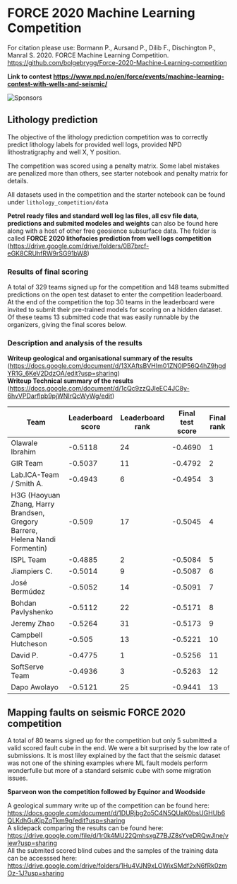 # FORCE 2020 Machine Learning Competition

For citation please use: Bormann P., Aursand P., Dilib F., Dischington P., Manral S. 2020. FORCE Machine Learning Competition. https://github.com/bolgebrygg/Force-2020-Machine-Learning-competition

**Link to contest https://www.npd.no/en/force/events/machine-learning-contest-with-wells-and-seismic/**

![Sponsors](https://github.com/bolgebrygg/Force-2020-Machine-Learning-competition/blob/master/bottom-sponsor-6.jpg)

## Lithology prediction

The objective of the lithology prediction competition was to correctly predict lithology labels for provided well logs, provided NPD lithostratigraphy and well X, Y position.

The competition was scored using a penalty matrix. Some label mistakes are penalized more than others, see starter notebook and penalty matrix for details.

All datasets used in the competition and the starter notebook can be found under `lithology_competition/data`

**Petrel ready files and standard well log las files, all csv file data, predictions and submited modeles and weights** can also be found here along with a host of other free geosience subsurface data. The folder is called **FORCE 2020 lithofacies prediction from well logs competition** (https://drive.google.com/drive/folders/0B7brcf-eGK8CRUhfRW9rSG91bW8) 

### Results of final scoring

A total of 329 teams signed up for the competition and 148 teams submitted predictions on the open test dataset to enter the competition leaderboard. At the end of the competition the top 30 teams in the leaderboard were invited to submit their pre-trained models for scoring on a hidden dataset. Of these teams 13 submitted code that was easily runnable by the organizers, giving the final scores below.  

### Description and analysis of the results
**Writeup geological and organisational summary of the results** (https://docs.google.com/document/d/13XAftsBVHIm01ZN0lP56Q4hZ9hgdYR1G_6KeV2DdzOA/edit?usp=sharing) <br/>
**Writeup Technical summary of the results** (https://docs.google.com/document/d/1cQc9zzQJIeEC4JC8y-6hvVPDarflpb9pjWNIrQcWyWg/edit)

| Team | Leaderboard score | Leaderboard rank | Final test score | Final rank |
|---|---|---|---|---|
| Olawale Ibrahim | -0.5118 | 24 | -0.4690 | 1 |
| GIR Team | -0.5037 | 11 | -0.4792 | 2 |
| Lab.ICA-Team / Smith A. | -0.4943 | 6 | -0.4954 | 3 |
| H3G (Haoyuan Zhang, Harry Brandsen, Gregory Barrere, Helena Nandi Formentin) | -0.509 | 17 | -0.5045 | 4 |
| ISPL Team | -0.4885 | 2 | -0.5084 | 5 |
| Jiampiers C. | -0.5014 | 9 | -0.5087 | 6 |
| José Bermúdez | -0.5052 | 14 | -0.5091 | 7 |
| Bohdan Pavlyshenko | -0.5112 | 22 | -0.5171 | 8 |
| Jeremy Zhao | -0.5264 | 31 | -0.5173 | 9 |
| Campbell Hutcheson | -0.505 | 13 | -0.5221 | 10 |
| David P. | -0.4775 | 1 | -0.5256 | 11 |
| SoftServe Team | -0.4936 | 3 | -0.5263 | 12 |
| Dapo Awolayo | -0.5121 | 25 | -0.9441 | 13 |


## Mapping faults on seismic FORCE 2020 competition

A total of 80 teams signed up for the competition but only 5 submitted a valid scored fault cube in the end. We were a bit surprised by the low rate of submissions. It is most liley explained by the fact that the seismic dataset was not one of the shining examples where ML fault models perform wonderfulle but more of a standard seismic cube with some migration issues.

**Sparveon won the competition followed by Equinor and Woodside**

A geological summary write up of the competition can be found here: https://docs.google.com/document/d/1DURjbg2o5C4N5QUaK0bsUGHUb6QLKdhGuKjpZqTkm9g/edit?usp=sharing  <br/>
A slidepack comparing the results can be found here: https://drive.google.com/file/d/1r0k4MU22QmhsxgZ7BJZ8sYveDRQwJlne/view?usp=sharing <br/>
All the submited scored blind cubes and the samples of the training data can be accesssed here: https://drive.google.com/drive/folders/1Hu4VJN9xLOWixSMdf2xN6fRk0zmOz-1J?usp=sharing<br/>



